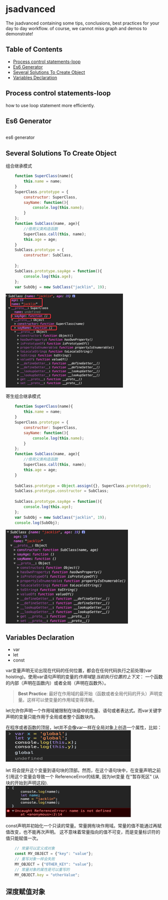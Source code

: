 # jsadvanced

The jsadvanced containing some tips, conclusions, best practices for your day to day workflow.
of course, we cannot miss graph and demos to demonstrate!

## Table of Contents

- [Process control statements-loop](#Process-control-statements-loop)
- [Es6 Generator](#Es6-Generator)
- [Several Solutions To Create Object](#Several-Solutions-To-Create-Object)
- [Variables Declaration](#var-let-const)

## Process control statements-loop

how to use loop statement more efficiently.

## Es6 Generator

```javascript

```
es6 generator

## Several Solutions To Create Object

组合继承模式
```javascript
    function SuperClass(name){
        this.name = name;
    }
    SuperClass.prototype = {
        constructor: SuperClass,
        sayName: function(){
            console.log(this.name);
        }
    };
    function SubClass(name, age){
        //借用父类构造函数
        SuperClass.call(this, name);
        this.age = age;
    }
    SubClass.prototype = {
        constructor: SubClass,

    };
    SubClass.prototype.sayAge = function(){
        console.log(this.age);
    };
    var SubObj = new SubClass("jacklin", 19);
```
<img src="./images/composite.png" height="300">

寄生组合继承模式
```javascript
    function SuperClass(name){
        this.name = name;
    }
    SuperClass.prototype = {
        constructor: SuperClass,
        sayName: function(){
            console.log(this.name);
        }
    };
    function SubClass(name, age){
        //借用父类构造函数
        SuperClass.call(this, name);
        this.age = age;
    }

    SubClass.prototype = Object.assign({}, SuperClass.prototype);
    SubClass.prototype.constructor = SubClass;

    SubClass.prototype.sayAge = function(){
        console.log(this.age);
    };
    var SubObj = new SubClass("jacklin", 19);
    console.log(SubObj);
```
<img src="./images/parasitic.png" height="300">

## Variables Declaration
* var
* let
* const

var变量声明无论出现在代码的任何位置，都会在任何代码执行之前处理(var hoisting)。使用var语句声明的变量的*作用域*是*当前执行位置的上下文*：
一个函数的内部（声明在函数内）或者全局（声明在函数外）。

> **Best Practice**: 最好在作用域的最开始（函数或者全局代码的开头）声明变量。这样可以使变量的作用域变得清晰。

let允许你声明一个作用域被限制在块级中的变量、语句或者表达式。而var关键字声明的变量只能作用于全局或者整个函数块内。

在程序或者函数的顶层，let并不会像var一样在全局对象上创造一个属性，比如：
<img src="./images/var-let.png" height="100" width="400">

let 将会提升这个变量到语句块的顶部。然而，在这个语句块中，在变量声明之前引用这个变量会导致一个 ReferenceError的结果,
因为let变量 在"暂存死区" (从块的开始到声明这段).
<img src="./images/tempdead.png" height="100" width="400">

const声明并初始化一个只读的常量。常量拥有块作用域。常量的值不能通过再赋值改变，也不能再次声明。
这不意味着常量指向的值不可变，而是变量标识符的值只能赋值一次。
```javascript
    // 常量可以定义成对象
    const MY_OBJECT = {"key": "value"};
    // 重写对象一样会失败
    MY_OBJECT = {"OTHER_KEY": "value"};
    // 常量对象的属性是可以重写的
    MY_OBJECT.key = "otherValue";
```

## 深度赋值对象
